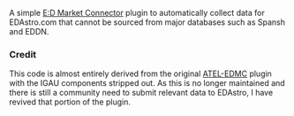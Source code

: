 A simple [E:D Market Connector][EDMC] plugin to automatically collect data for EDAstro.com that
cannot be sourced from major databases such as Spansh and EDDN.

### Credit
This code is almost entirely derived from the original [ATEL-EDMC] plugin with
the IGAU components stripped out. As this is no longer maintained and there is
still a community need to submit relevant data to EDAstro, I have revived that
portion of the plugin.

[EDMC]: https://github.com/EDCD/EDMarketConnector
[ATEL-EDMC]: https://github.com/Intergalactic-Astronomical-Union/ATEL-EDMC
